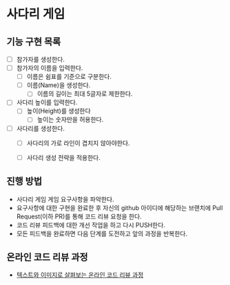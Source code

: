 # 사다리 게임

## 기능 구현 목록
* [ ] 참가자를 생성한다.
* [ ] 참가자의 이름을 입력한다.
  * [ ] 이름은 쉼표를 기준으로 구분한다.
  * [ ] 이름(Name)을 생성한다.
    * [ ] 이름의 길이는 최대 5글자로 제한한다.
* [ ] 사다리 높이를 입력한다.
  * [ ] 높이(Height)를 생성한다
    * [ ] 높이는 숫자만을 허용한다.
* [ ] 사다리를 생성한다.
  * [ ] 사다리의 가로 라인이 겹치지 않아야한다.
  * [ ] 사다리 생성 전략을 적용한다.
  

## 진행 방법
* 사다리 게임 게임 요구사항을 파악한다.
* 요구사항에 대한 구현을 완료한 후 자신의 github 아이디에 해당하는 브랜치에 Pull Request(이하 PR)를 통해 코드 리뷰 요청을 한다.
* 코드 리뷰 피드백에 대한 개선 작업을 하고 다시 PUSH한다.
* 모든 피드백을 완료하면 다음 단계를 도전하고 앞의 과정을 반복한다.

## 온라인 코드 리뷰 과정
* [텍스트와 이미지로 살펴보는 온라인 코드 리뷰 과정](https://github.com/nextstep-step/nextstep-docs/tree/master/codereview)
